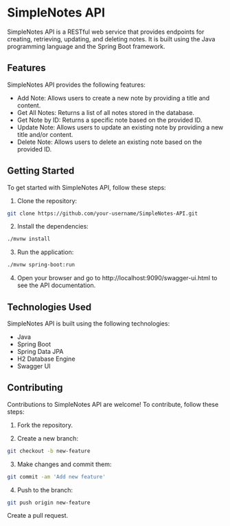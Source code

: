 # SimpleNotes API

SimpleNotes API is a RESTful web service that provides endpoints for creating, retrieving, updating, and deleting notes. It is built using the Java programming language and the Spring Boot framework.

## Features

SimpleNotes API provides the following features:

- Add Note: Allows users to create a new note by providing a title and content.
- Get All Notes: Returns a list of all notes stored in the database.
- Get Note by ID: Returns a specific note based on the provided ID.
- Update Note: Allows users to update an existing note by providing a new title and/or content.
- Delete Note: Allows users to delete an existing note based on the provided ID.

## Getting Started

To get started with SimpleNotes API, follow these steps:

1. Clone the repository:

```bash
git clone https://github.com/your-username/SimpleNotes-API.git
```

2. Install the dependencies:

```bash
./mvnw install
```

3. Run the application:

```bash
./mvnw spring-boot:run
```

4. Open your browser and go to http://localhost:9090/swagger-ui.html to see the API documentation.


## Technologies Used

SimpleNotes API is built using the following technologies:

- Java
- Spring Boot
- Spring Data JPA
- H2 Database Engine
- Swagger UI

## Contributing

Contributions to SimpleNotes API are welcome! To contribute, follow these steps:

1. Fork the repository.

2. Create a new branch:

```bash
git checkout -b new-feature
```

3. Make changes and commit them:

```bash
git commit -am 'Add new feature'
```

4. Push to the branch:

```bash
git push origin new-feature
```

Create a pull request.
